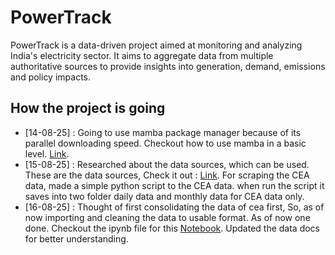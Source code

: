 # PowerTrack

PowerTrack is a data-driven project aimed at monitoring and analyzing India's electricity sector. It aims to aggregate data from multiple authoritative sources to provide insights into generation, demand, emissions and policy impacts.

## How the project is going

 - [14-08-25] : Going to use mamba package manager because of its parallel downloading speed. Checkout how to use mamba in a basic level. [Link](Docs/Mamba.md).
 - [15-08-25] : Researched about the data sources, which can be used. These are the data sources, Check it out : [Link](Docs/Data.md). For scraping the CEA data, made a simple python script to the CEA data. when run the script it saves into two folder daily data and monthly data for CEA data only.
 - [16-08-25] : Thought of first consolidating the data of cea first, So, as of now importing and cleaning the data to usable format. As of now one done. Checkout the ipynb file for this [Notebook](src/transformations/cea_transformations.ipynb). Updated the data docs for better understanding.
